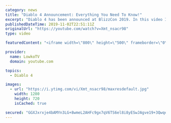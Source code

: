 ```yaml
---
category: news
title: "Diablo 4 Announcement: Everything You Need To Know!"
excerpt: "Diablo 4 has been announced at BlizzCon 2019. In this video I go over everything you need to know about this upcoming Blizzard Entertainment game."
publishedDateTime: 2019-11-02T22:51:11Z
originalUrl: "https://youtube.com/watch?v=Xmt_nsacr98"
type: video

featuredContent: "<iframe width=\"800\" height=\"500\" frameborder=\"0\" src=\"https://www.youtube.com/embed/Xmt_nsacr98\" allow=\"accelerometer; autoplay; encrypted-media; gyroscope; picture-in-picture\" allowfullscreen></iframe>"

provider:
  name: LowkoTV
  domain: youtube.com

topics:
  - Diablo 4

images:
  - url: "https://i.ytimg.com/vi/Xmt_nsacr98/maxresdefault.jpg"
    width: 1280
    height: 720
    isCached: true

secured: "GGXJxrxje4bAMYn3LG+8wmeL2AHFc9gx7qV6TS6el8i8yESwJAgve19+3QwqeD0gWsAdRRwGlV29IdGNv6x4X5F59V3oittBed+RGNZIgwCL1BjsK50ufebk4ubz8O9Cy8ZhUnG2TXMaj5eNBDY+0YO4cTzc3QjyJnLwlzuMCAs4WJgcCGv7oDoj45DrQjzP7IZQ5yndbyT5/KwjUREtLi6xG2ZhabaqOeKWhFPGrpUypWwqULFrOAEX+iByMoJgIJ2OLT12EEgiM9+nh3OEw+qs1gwqFsv9YLk2752oCYrj8HfcQ4rdvJi527G/EAFddNi0xY6+6Mgtn5QDH+XOYekOU5/Z2UAFl5K+khg0FHuYaprmpOkosA66Wc6/Ar1ITJGUOWeRGqXl238GemvxUe3SoCDZi1icp8hvd8CsqwG0DqFvbw3Kg686Eu410311;2hLjiN/kwyYQOiLV/UQzlw=="
---
```


